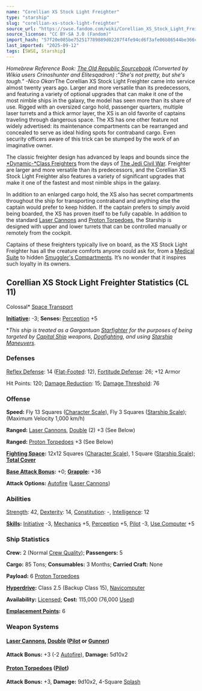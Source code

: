 ```yaml
---
name: "Corellian XS Stock Light Freighter"
type: "starship"
slug: "corellian-xs-stock-light-freighter"
source_url: "https://swse.fandom.com/wiki/Corellian_XS_Stock_Light_Freighter"
source_license: "CC BY-SA 3.0 (Fandom)"
import_hash: "57f20e085be752517789889d02207f4fe94cd6f3afe06b86544be366cb088a9b"
last_imported: "2025-09-12"
tags: [SWSE, Starship]
---
```

*Homebrew Reference Book: [The Old Republic Sourcebook](https://swse.fandom.com/wiki/The_Old_Republic_Sourcebook) (Converted by Wikia users Crinoshunter and Elitesqadron)*
:*"She's not pretty, but she's tough."*
*-Nico Okarr*The Corellian XS Stock Light Freighter came into service almost twenty years ago. Larger and more versatile than its predecessors, and featuring a variety of optional upgrades that can make it one of the most nimble ships in the galaxy, the model has seen more than its share of use. Rigged with an oversized cargo hold, passenger quarters, multiple laser turrets and a thick armor layer, the XS is an old favorite of captains traveling through dangerous space. The XS has one other feature not widely advertised: its maintenance compartments can be rearranged and concealed to serve as ideal hiding spots for contraband cargo. Even security officers aware of this trick can be stumped by the work of an imaginative owner.

The classic freighter design has advanced by leaps and bounds since the [*Dynamic-*Class Freighters](https://swse.fandom.com/wiki/Dynamic-Class_Freighters) from the days of [The Jedi Civil War](https://swse.fandom.com/wiki/The_Jedi_Civil_War). Freighter are larger and more versatile than its predecessors, and the Corellian XS Stock Light Freighter also features a variety of significant upgrades that make it one of the fastest and most nimble ships in the galaxy.

In addition to an enlarged cargo hold, the XS also has secret compartments throughout the ship for transporting contraband and anything else the captain would prefer to keep hidden. If the captain prefers to simply avoid being boarded, the XS has proven itself to be fully capable. In addition to the standard [Laser Cannons](https://swse.fandom.com/wiki/Laser_Cannons) and [Proton Torpedoes](https://swse.fandom.com/wiki/Proton_Torpedoes), the Starship is designed with upper and lower turrets that can be controlled manually or remotely from the cockpit.

Captains of these freighters typically live on board, as the XS Stock Light Freighter has all the creature comforts anyone could ask for, from a [Medical Suite](https://swse.fandom.com/wiki/Medical_Suite) to hidden [Smuggler's Compartments](https://swse.fandom.com/wiki/Smuggler's_Compartments). It’s no wonder that it inspires such loyalty in its owners.

## Corellian XS Stock Light Freighter Statistics (CL 11)
Colossal* [Space Transport](https://swse.fandom.com/wiki/Space_Transport)

**[Initiative](https://swse.fandom.com/wiki/Initiative):** -3; **Senses:** [Perception](https://swse.fandom.com/wiki/Perception) +5

**This ship is treated as a Gargantuan [Starfighter](https://swse.fandom.com/wiki/Starfighter) for the purposes of being targeted by [Capital Ship](https://swse.fandom.com/wiki/Capital_Ship) weapons, [Dogfighting](https://swse.fandom.com/wiki/Dogfighting), and using [Starship Maneuvers](https://swse.fandom.com/wiki/Starship_Maneuvers).*
### Defenses
[Reflex Defense](https://swse.fandom.com/wiki/Reflex_Defense_(Vehicles)): 14 ([Flat-Footed](https://swse.fandom.com/wiki/Flat-Footed): 12), [Fortitude Defense](https://swse.fandom.com/wiki/Fortitude_Defense_(Vehicles)): 26; +12 Armor

Hit Points: 120; [Damage Reduction](https://swse.fandom.com/wiki/Damage_Reduction): 15; [Damage Threshold](https://swse.fandom.com/wiki/Damage_Threshold_(Vehicles)): 76
### Offense
**Speed:** Fly 13 Squares ([Character Scale](https://swse.fandom.com/wiki/Character_Scale)), Fly 3 Squares ([Starship Scale](https://swse.fandom.com/wiki/Starship_Scale)); (Maximum Velocity 1,000 km/h)

**Ranged:** [Laser Cannons](https://swse.fandom.com/wiki/Laser_Cannons), [Double](https://swse.fandom.com/wiki/Double) (2) +3 (See Below)

**Ranged:** [Proton Torpedoes](https://swse.fandom.com/wiki/Proton_Torpedoes) +3 (See Below)

**[Fighting Space](https://swse.fandom.com/wiki/Fighting_Space):** 12x12 Squares ([Character Scale](https://swse.fandom.com/wiki/Character_Scale)), 1 Square ([Starship Scale](https://swse.fandom.com/wiki/Starship_Scale)); **[Total Cover](https://swse.fandom.com/wiki/Total_Cover)**

**[Base Attack Bonus](https://swse.fandom.com/wiki/Base_Attack_Bonus):** +0; **[Grapple](https://swse.fandom.com/wiki/Grapple):** +36

**Attack Options:** [Autofire](https://swse.fandom.com/wiki/Autofire_(Vehicle_Combat)) ([Laser Cannons](https://swse.fandom.com/wiki/Laser_Cannons))
### Abilities
[Strength](https://swse.fandom.com/wiki/Strength): 42, [Dexterity](https://swse.fandom.com/wiki/Dexterity): 14, [Constitution](https://swse.fandom.com/wiki/Constitution): -, [Intelligence](https://swse.fandom.com/wiki/Intelligence): 12

**[Skills](https://swse.fandom.com/wiki/Skills):** [Initiative](https://swse.fandom.com/wiki/Initiative) -3, [Mechanics](https://swse.fandom.com/wiki/Mechanics) +5, [Perception](https://swse.fandom.com/wiki/Perception) +5, [Pilot](https://swse.fandom.com/wiki/Pilot) -3, [Use Computer](https://swse.fandom.com/wiki/Use_Computer) +5
### Ship Statistics
**Crew:** 2 (Normal [Crew Quality](https://swse.fandom.com/wiki/Crew_Quality)); **Passengers:** 5

**Cargo:** 85 Tons; **Consumables:** 3 Months; **Carried Craft:** None

**Payload:** 6 [Proton Torpedoes](https://swse.fandom.com/wiki/Proton_Torpedoes)

**[Hyperdrive](https://swse.fandom.com/wiki/Hyperdrive):** Class 2.5 (Backup Class 15), [Navicomputer](https://swse.fandom.com/wiki/Navicomputer)

**Availability:** [Licensed](https://swse.fandom.com/wiki/Licensed); **Cost:** 115,000 (76,000 [Used](https://swse.fandom.com/wiki/Used))

**[Emplacement Points](https://swse.fandom.com/wiki/Emplacement_Points):** 6
### Weapon Systems
#### **[Laser Cannons](https://swse.fandom.com/wiki/Laser_Cannons), [Double](https://swse.fandom.com/wiki/Double) ([Pilot](https://swse.fandom.com/wiki/Pilot_(Vehicle_Combat)) or [Gunner](https://swse.fandom.com/wiki/Gunner))**
**Attack Bonus:** +3 (-2 [Autofire](https://swse.fandom.com/wiki/Autofire_(Vehicle_Combat))), **Damage:** 5d10x2

#### **[Proton Torpedoes](https://swse.fandom.com/wiki/Proton_Torpedoes) ([Pilot](https://swse.fandom.com/wiki/Pilot_(Vehicle_Combat)))**
**Attack Bonus:** +3, **Damage:** 9d10x2, 4-Square [Splash](https://swse.fandom.com/wiki/Splash)